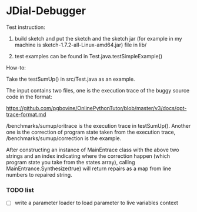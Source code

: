 # JDial-Debugger

Test instruction: 

1) build sketch and put the sketch and the sketch jar (for example in my machine is sketch-1.7.2-all-Linux-amd64.jar) file in lib/

2) test examples can be found in Test.java.testSimpleExample()

How-to:

Take the testSumUp() in src/Test.java as an example.

The input contains two files, one is the execution trace of the buggy source code in the format:

https://github.com/pgbovine/OnlinePythonTutor/blob/master/v3/docs/opt-trace-format.md

/benchmarks/sumup/oritrace is the execution trace in testSumUp(). Another one is the correction of program state taken from the execution trace, /benchmarks/sumup/correction is the example.

After constructing an instance of MainEntrace class with the above two strings and an index indicating where the correction happen (which program state you take from the states array), calling MainEntrance.Synthesize(true) will return repairs as a map from line numbers to repaired string.

### TODO list

- [ ] write a parameter loader to load parameter to live variables context
